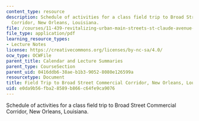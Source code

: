 ```yaml
---
content_type: resource
description: Schedule of activities for a class field trip to Broad Street Commercial
  Corridor, New Orleans, Louisiana.
file: /courses/11-439-revitalizing-urban-main-streets-st-claude-avenue-new-orleans-spring-2009/e0da9b56fba28589b866c64fe9ca9076_MIT11_439s09_lec04_IAP_Field_Trip_Itinerary.pdf
file_type: application/pdf
learning_resource_types:
- Lecture Notes
license: https://creativecommons.org/licenses/by-nc-sa/4.0/
ocw_type: OCWFile
parent_title: Calendar and Lecture Summaries
parent_type: CourseSection
parent_uid: 0416ddb6-38ae-b1b3-9052-8080e126599a
resourcetype: Document
title: Field Trip to Broad Street Commercial Corridor, New Orleans, Louisiana
uid: e0da9b56-fba2-8589-b866-c64fe9ca9076
---
```

Schedule of activities for a class field trip to Broad Street Commercial Corridor, New Orleans, Louisiana.